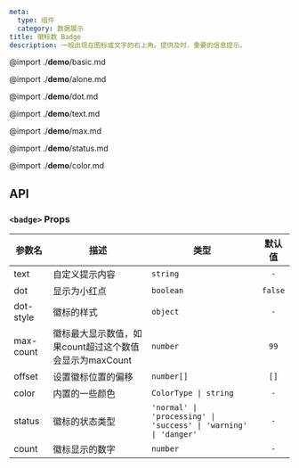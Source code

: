 ```yaml
meta:
  type: 组件
  category: 数据展示
title: 徽标数 Badge
description: 一般出现在图标或文字的右上角。提供及时、重要的信息提示。
```

@import ./__demo__/basic.md

@import ./__demo__/alone.md

@import ./__demo__/dot.md

@import ./__demo__/text.md

@import ./__demo__/max.md

@import ./__demo__/status.md

@import ./__demo__/color.md

## API


### `<badge>` Props

|参数名|描述|类型|默认值|
|---|---|---|:---:|
|text|自定义提示内容|`string`|`-`|
|dot|显示为小红点|`boolean`|`false`|
|dot-style|徽标的样式|`object`|`-`|
|max-count|徽标最大显示数值，如果count超过这个数值会显示为maxCount|`number`|`99`|
|offset|设置徽标位置的偏移|`number[]`|`[]`|
|color|内置的一些颜色|`ColorType \| string`|`-`|
|status|徽标的状态类型|`'normal' \| 'processing' \| 'success' \| 'warning' \| 'danger'`|`-`|
|count|徽标显示的数字|`number`|`-`|


